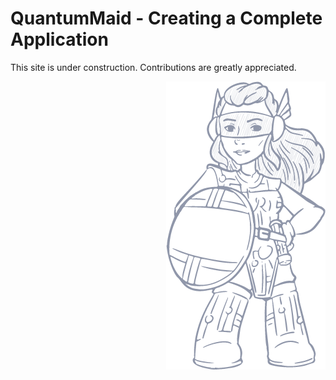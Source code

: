# QuantumMaid - Creating a Complete Application

This site is under construction. Contributions are greatly appreciated.

<img src="../construction.png" align="right"/>
